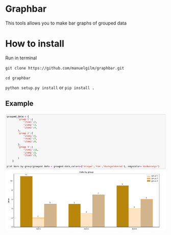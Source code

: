 # Graphbar 

This tools allows you to make bar graphs of grouped data

# How to install

Run in terminal 

`git clone https://github.com/manuelgilm/graphbar.git`

`cd graphbar`

`python setup.py install` or `pip install .`


## Example

<img src="example_code.png">
